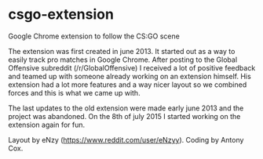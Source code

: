 # csgo-extension
Google Chrome extension to follow the CS:GO scene

The extension was first created in june 2013. It started out as a way to easily track pro matches in Google Chrome.
After posting to the Global Offensive subreddit (/r/GlobalOffensive) I received a lot of positive feedback and teamed up with someone already working on an extension himself.
His extension had a lot more features and a way nicer layout so we combined forces and this is what we came up with.

The last updates to the old extension were made early june 2013 and the project was abandoned.
On the 8th of july 2015 I started working on the extension again for fun.

Layout by eNzy (https://www.reddit.com/user/eNzyy).
Coding by Antony Cox.
